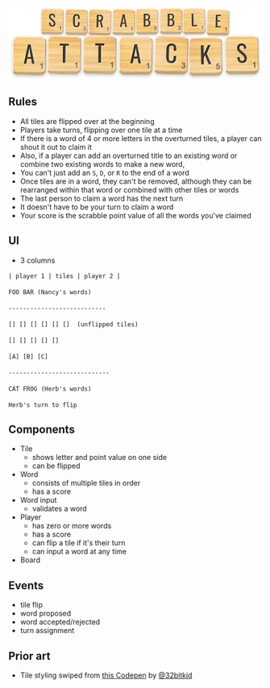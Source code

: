 ![SCRABBLE ATTACKS](public/images/logo.png)

## Rules

- All tiles are flipped over at the beginning
- Players take turns, flipping over one tile at a time
- If there is a word of 4 or more letters in the overturned tiles, a player can shout it out to
  claim it
- Also, if a player can add an overturned title to an existing word or combine two existing words to
  make a new word,
- You can't just add an `S`, `D`, or `R` to the end of a word
- Once tiles are in a word, they can't be removed, although they can be rearranged within that word
  or combined with other tiles or words
- The last person to claim a word has the next turn
- It doesn't have to be your turn to claim a word
- Your score is the scrabble point value of all the words you've claimed

## UI

- 3 columns

```
| player 1 | tiles | player 2 |

FOO BAR (Nancy's words)

---------------------------

[] [] [] [] [] []  (unflipped tiles)

[] [] [] [] []

[A] [B] [C]

----------------------------

CAT FROG (Herb's words)

Herb's turn to flip
```

## Components

- Tile
  - shows letter and point value on one side
  - can be flipped
- Word
  - consists of multiple tiles in order
  - has a score
- Word input
  - validates a word
- Player
  - has zero or more words
  - has a score
  - can flip a tile if it's their turn
  - can input a word at any time
- Board

## Events

- tile flip
- word proposed
- word accepted/rejected
- turn assignment

## Prior art

- Tile styling swiped from [this Codepen](https://codepen.io/32bitkid/pen/NPEgbx) by
  [@32bitkid](https://codepen.io/32bitkid/pen/NPEgbx)
